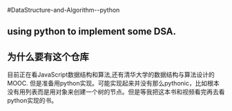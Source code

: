 #DataStructure-and-Algorithm--python

## using python to implement some DSA.

## 为什么要有这个仓库
目前正在看JavaScript数据结构和算法,还有清华大学的数据结构与算法设计的MOOC.
但是准备用python实现。可能实现起来并没有那么pythonic，比如根本没有用列表而是用对象来创建一个树的节点。但是等我把这本书和视频看完再去看python实现的书。



